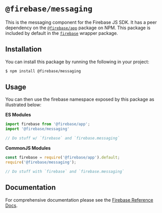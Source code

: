 # `@firebase/messaging`

This is the messaging component for the Firebase JS SDK. It has a peer
dependency on the [`@firebase/app`](https://npm.im) package on NPM. This package
is included by default in the [`firebase`](https://npm.im/firebase) wrapper
package.

## Installation

You can install this package by running the following in your project:

```bash
$ npm install @firebase/messaging
```

## Usage

You can then use the firebase namespace exposed by this package as illustrated
below:

**ES Modules**

```javascript
import firebase from '@firebase/app';
import '@firebase/messaging'

// Do stuff w/ `firebase` and `firebase.messaging`
```

**CommonJS Modules**

```javascript
const firebase = require('@firebase/app').default;
require('@firebase/messaging');

// Do stuff with `firebase` and `firebase.messaging`
```

## Documentation

For comprehensive documentation please see the [Firebase Reference
Docs][reference-docs].

[reference-docs]: https://firebase.google.com/docs/reference/js/

